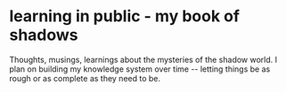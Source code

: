 # learning in public - my book of shadows
Thoughts, musings, learnings about the mysteries of the shadow world. I plan on building my knowledge system over time -- letting things be as rough or as complete as they need to be.
